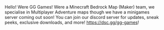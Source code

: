 Hello! Were GG Games! Were a Minecraft Bedrock Map (Maker) team, we specialise in Multiplayer Adventure maps though we have a minigames server coming out soon!
You can join our discord server for updates, sneak peeks, exclusive downloads, and more! https://dsc.gg/gg-games!
